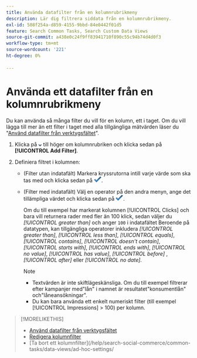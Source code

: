```yaml
---
title: Använda datafilter från en kolumnrubrikmeny
description: Lär dig filtrera siddata från en kolumnrubrikmeny.
exl-id: 508f254a-d859-4155-9bbd-84e0442f01d5
feature: Search Common Tasks, Search Custom Data Views
source-git-commit: a438e0c24f9ff83941710f890c55c94b74d4d0f3
workflow-type: tm+mt
source-wordcount: '221'
ht-degree: 0%

---
```


# Använda ett datafilter från en kolumnrubrikmeny

<!-- The same in new UI and legacy CM views -->

<!-- Doesn't include instructions for legacy Portfolios or Reports views -->

Du kan använda så många filter du vill för en kolumn, ett i taget.<!-- True only for entity names, I think: All filters are joined using the AND operator. --> Om du vill lägga till mer än ett filter i taget med alla tillgängliga mätvärden läser du &quot;[Använd datafilter från verktygsfältet](column-filter-apply-from-toolbar.md)&quot;.

1. Klicka på ![Nedåtpil](/help/search-social-commerce/assets/arrow-down-dropdown.png "Nedåtpil") till höger om kolumnrubriken och klicka sedan på **[!UICONTROL Add Filter]**.

1. Definiera filtret i kolumnen:

   * (Filter utan indatafält) Markera kryssrutorna intill varje värde som ska tas med och klicka sedan på ![Uppdatera filter](/help/search-social-commerce/assets/select.png "Lägg till").

   * (Filter med indatafält) Välj en operator på den andra menyn, ange det tillämpliga värdet och klicka sedan på ![Uppdatera filter](/help/search-social-commerce/assets/select.png "Lägg till").

     Om du till exempel har markerat kolumnen [!UICONTROL Clicks] och bara vill returnera rader med fler än 100 klick, sedan väljer du *[!UICONTROL greater than]* och anger `100` i indatafältet Beroende på datatypen, kan tillgängliga operatorer inkludera *[!UICONTROL greater than]*, *[!UICONTROL less than]*, *[!UICONTROL equals]*, *[!UICONTROL contains]*, *[!UICONTROL doesn't contain]*, *[!UICONTROL starts with]*, *[!UICONTROL ends with]*, *[!UICONTROL no value]*, *[!UICONTROL has value]*, *[!UICONTROL before]* , *[!UICONTROL after]* eller *[!UICONTROL no date].*

     >[!NOTE]
     >
     >* Textvärden är inte skiftlägeskänsliga. Om du till exempel filtrerar efter kampanjer med&quot;lån&quot; i namnet är resultatet&quot;konsumentlån&quot; och&quot;låneansökningar&quot;.
     >* Du kan bara använda ett enkelt numeriskt filter (till exempel [!UICONTROL Impressions] \> 100) per kolumn.

>[!MORELIKETHIS]
>
>* [Använd datafilter från verktygsfältet](/help/search-social-commerce/common-tasks/data-views/ad-hoc-settings/column-filter-apply-from-toolbar.md)
>* [Redigera kolumnfilter](/help/search-social-commerce/common-tasks/data-views/ad-hoc-settings/column-filter-edit.md)
>* [Ta bort ett kolumnfilter]&#x200B;(/help/search-social-commerce/common-tasks/data-views/ad-hoc-settings/
